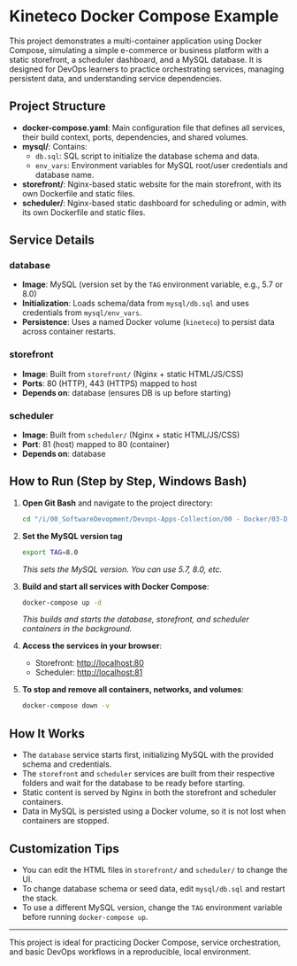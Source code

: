 # Kineteco Docker Compose Example

This project demonstrates a multi-container application using Docker Compose, simulating a simple e-commerce or business platform with a static storefront, a scheduler dashboard, and a MySQL database. It is designed for DevOps learners to practice orchestrating services, managing persistent data, and understanding service dependencies.

## Project Structure

- **docker-compose.yaml**: Main configuration file that defines all services, their build context, ports, dependencies, and shared volumes.
- **mysql/**: Contains:
  - `db.sql`: SQL script to initialize the database schema and data.
  - `env_vars`: Environment variables for MySQL root/user credentials and database name.
- **storefront/**: Nginx-based static website for the main storefront, with its own Dockerfile and static files.
- **scheduler/**: Nginx-based static dashboard for scheduling or admin, with its own Dockerfile and static files.

## Service Details

### database

- **Image**: MySQL (version set by the `TAG` environment variable, e.g., 5.7 or 8.0)
- **Initialization**: Loads schema/data from `mysql/db.sql` and uses credentials from `mysql/env_vars`.
- **Persistence**: Uses a named Docker volume (`kineteco`) to persist data across container restarts.

### storefront

- **Image**: Built from `storefront/` (Nginx + static HTML/JS/CSS)
- **Ports**: 80 (HTTP), 443 (HTTPS) mapped to host
- **Depends on**: database (ensures DB is up before starting)

### scheduler

- **Image**: Built from `scheduler/` (Nginx + static HTML/JS/CSS)
- **Port**: 81 (host) mapped to 80 (container)
- **Depends on**: database

## How to Run (Step by Step, Windows Bash)

1. **Open Git Bash** and navigate to the project directory:

   ```bash
   cd "/i/00_SoftwareDevopment/Devops-Apps-Collection/00 - Docker/03-DockerCompose-KinetecoExample/kineteco"
   ```

2. **Set the MySQL version tag**

   ```bash
   export TAG=8.0
   ```

   _This sets the MySQL version. You can use 5.7, 8.0, etc._
3. **Build and start all services with Docker Compose**:

   ```bash
   docker-compose up -d
   ```

   _This builds and starts the database, storefront, and scheduler containers in the background._
4. **Access the services in your browser**:
   - Storefront: [http://localhost:80](http://localhost:80)
   - Scheduler: [http://localhost:81](http://localhost:81)
5. **To stop and remove all containers, networks, and volumes**:

   ```bash
   docker-compose down -v
   ```

## How It Works

- The `database` service starts first, initializing MySQL with the provided schema and credentials.
- The `storefront` and `scheduler` services are built from their respective folders and wait for the database to be ready before starting.
- Static content is served by Nginx in both the storefront and scheduler containers.
- Data in MySQL is persisted using a Docker volume, so it is not lost when containers are stopped.

## Customization Tips

- You can edit the HTML files in `storefront/` and `scheduler/` to change the UI.
- To change database schema or seed data, edit `mysql/db.sql` and restart the stack.
- To use a different MySQL version, change the `TAG` environment variable before running `docker-compose up`.

---

This project is ideal for practicing Docker Compose, service orchestration, and basic DevOps workflows in a reproducible, local environment.
